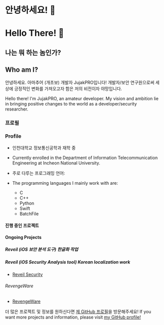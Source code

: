 # 안녕하세요! 👋
# Hello There! 👋

## 나는 뭐 하는 놈인가?
## Who am I?
안녕하세요. 아마추어 (개초보) 개발자 JujakPRO입니다! 개발자/보안 연구원으로써 세상에 긍정적인 변화를 가져오고자 함은 저의 비전이자 야망입니다.

Hello there! I'm JujakPRO, an amateur developer. My vision and ambition lie in bringing positive changes to the world as a developer/security researcher.

### 프로필
### Profile

- 인천대학교 정보통신공학과 재학 중
- Currently enrolled in the Department of Information Telecommunication Engineering at Incheon National University.
  
- 주로 다루는 프로그래밍 언어:
- The programming languages I mainly work with are:
  - C
  - C++
  - Python
  - Swift
  - BatchFile

#### 진행 중인 프로젝트
#### Ongoing Projects

##### Reveil (iOS 보안 분석 도구) 한글화 작업
##### Reveil (iOS Security Analysis tool) Korean localization work
- [Reveil Security](https://github.com/Lessica/Reveil)

###### RevengeWare
- [RevengeWare](https://github.com/JujakPRO/RevengeWare)

더 많은 프로젝트 및 정보를 원하신다면 [제 GitHub 프로필](https://github.com/JujakPRO)을 방문해주세요!
If you want more projects and information, please visit [my GitHub profile!](https://github.com/JujakPRO)
